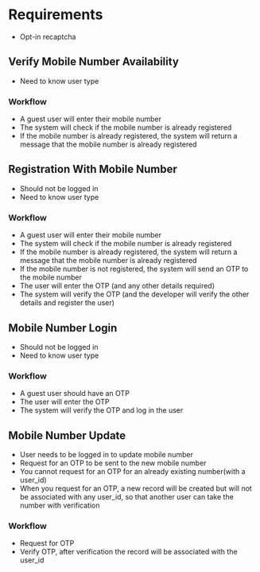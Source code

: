 
# Requirements
- Opt-in recaptcha

## Verify Mobile Number Availability
- Need to know user type

### Workflow
- A guest user will enter their mobile number
- The system will check if the mobile number is already registered
- If the mobile number is already registered, the system will return a message that the mobile number is already registered

## Registration With Mobile Number
- Should not be logged in
- Need to know user type

### Workflow
- A guest user will enter their mobile number
- The system will check if the mobile number is already registered
- If the mobile number is already registered, the system will return a message that the mobile number is already registered
- If the mobile number is not registered, the system will send an OTP to the mobile number
- The user will enter the OTP (and any other details required)
- The system will verify the OTP (and the developer will verify the other details and register the user)

## Mobile Number Login
- Should not be logged in
- Need to know user type

### Workflow
- A guest user should have an OTP
- The user will enter the OTP
- The system will verify the OTP and log in the user

## Mobile Number Update
- User needs to be logged in to update mobile number
- Request for an OTP to be sent to the new mobile number
- You cannot request for an OTP for an already existing number(with a user_id)
- When you request for an OTP, a new record will be created but will not be associated with any user_id, so that another user can take the number with verification

### Workflow
- Request for OTP
- Verify OTP, after verification the record will be associated with the user_id





